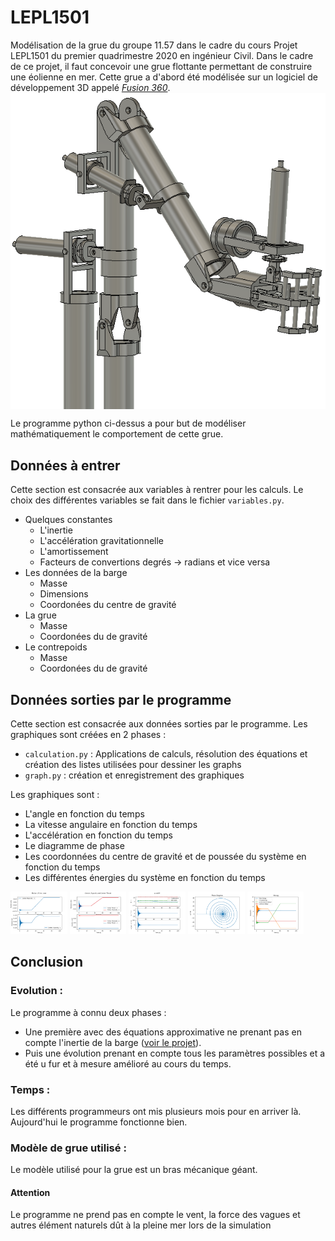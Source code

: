 # LEPL1501
Modélisation de la grue du groupe 11.57 dans le cadre du cours Projet LEPL1501 du premier quadrimestre 2020 en ingénieur Civil.
Dans le cadre de ce projet, il faut concevoir une grue flottante permettant de construire une éolienne en mer.
Cette grue a d'abord été modélisée sur un logiciel de développement 3D appelé *[Fusion 360](https://www.autodesk.com/products/fusion-360/overview)*.
<img align="center" src="img/crane.png"></img>

Le programme python ci-dessus a pour but de modéliser mathématiquement le comportement de cette grue.

## Données à entrer

Cette section est consacrée aux variables à rentrer pour les calculs. Le choix des différentes variables se fait dans le
fichier ```variables.py```.

- Quelques constantes
    - L'inertie
    - L'accélération gravitationnelle
    - L'amortissement
    - Facteurs de convertions degrés -> radians et vice versa
- Les données de la barge
    - Masse
    - Dimensions
    - Coordonées du centre de gravité
- La grue
    - Masse
    - Coordonées du de gravité
- Le contrepoids
    - Masse
    - Coordonées du de gravité

## Données sorties par le programme 


Cette section est consacrée aux données sorties par le programme. Les graphiques sont créées en 2 phases :
- ```calculation.py``` : Applications de calculs, résolution des équations et création des listes utilisées pour dessiner les graphs
- ```graph.py``` : création et enregistrement des graphiques

Les graphiques sont :
- L'angle en fonction du temps
- La vitesse angulaire en fonction du temps
- L'accélération en fonction du temps
- Le diagramme de phase
- Les coordonnées du centre de gravité et de poussée du système en fonction du temps
- Les différentes énergies du système en fonction du temps

<img src="https://raw.githubusercontent.com/quentinprieels/LEPL1501/master/graphs/motion_crane.png" width="18%"></img> 
<img src="https://raw.githubusercontent.com/quentinprieels/LEPL1501/master/graphs/centers_evolution.png" width="18%"></img> 
<img src="https://raw.githubusercontent.com/quentinprieels/LEPL1501/master/graphs/theta_omega.png" width="18%"></img> 
<img src="https://raw.githubusercontent.com/quentinprieels/LEPL1501/master/graphs/phase_diagram.png" width="18%"></img> 
<img src="https://raw.githubusercontent.com/quentinprieels/LEPL1501/master/graphs/energys.png" width="18%"></img> 


## Conclusion

### Evolution :
Le programme à connu deux phases :
- Une première avec des équations approximative ne prenant pas en compte l'inertie de la barge ([voir le projet](https://github.com/Nimbelungen/projet1-1157)).
- Puis une évolution prenant en compte tous les paramètres possibles et a été u fur et à mesure amélioré au cours du temps.

### Temps : 
Les différents programmeurs ont mis plusieurs mois pour en arriver là. Aujourd'hui le programme fonctionne bien.

### Modèle de grue utilisé :
Le modèle utilisé pour la grue est un bras mécanique géant.

#### Attention 
Le programme ne prend pas en compte le vent, la force des vagues et autres élément naturels dût à la pleine mer lors de la simulation

